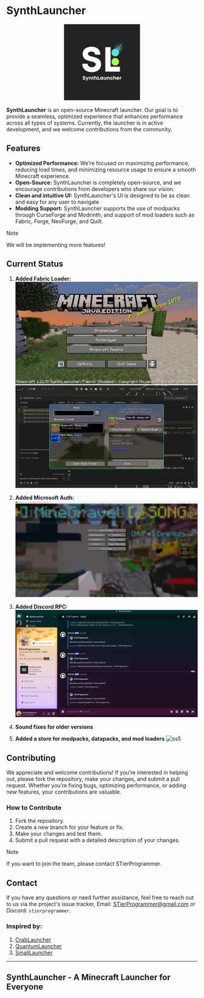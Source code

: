 # SynthLauncher

<p align="center">
  <img src="assets/logo.png" alt="SynthLauncher Logo" width="200" />
</p>

**SynthLauncher** is an open-source Minecraft launcher. Our goal is to provide a seamless, optimized experience that enhances performance across all types of systems. Currently, the launcher is in active development, and we welcome contributions from the community.

## Features

- **Optimized Performance:** We’re focused on maximizing performance, reducing load times, and minimizing resource usage to ensure a smooth Minecraft experience.
- **Open-Source:** SynthLauncher is completely open-source, and we encourage contributions from developers who share our vision.
- **Clean and intuitive UI:** SynthLauncher's UI is designed to be as clean and easy for any user to navigate
- **Modding Support:** SynthLauncher supports the use of modpacks through CurseForge and Modrinth, and support of mod loaders such as Fabric, Forge, NeoForge, and Quilt.

> [!NOTE]
> We will be implementing more features!

## Current Status

1. **Added Fabric Loader:**
![ss1](assets/fabric-1.png)
![ss2](assets/fabric-2.png)

2. **Added Microsoft Auth:**
![ss3](assets/hypixel.png)

3. **Added Discord RPC:**
![ss4](assets/discord-rpc.png)

4. **Sound fixes for older versions**
5. **Added a store for modpacks, datapacks, and mod loaders**
![ss5](https://media.discordapp.net/attachments/1325408197678333986/1389142037080571995/image.png?ex=68638ad6&is=68623956&hm=7daa57181245b13c80d4f99c3ad116d1e6d8a8f904986db7dbfb2fd804cf0600&=&format=webp&quality=lossless&width=1258&height=708)

## Contributing

We appreciate and welcome contributions! If you’re interested in helping out, please fork the repository, make your changes, and submit a pull request. Whether you’re fixing bugs, optimizing performance, or adding new features, your contributions are valuable.

### How to Contribute

1. Fork the repository.
2. Create a new branch for your feature or fix.
3. Make your changes and test them.
4. Submit a pull request with a detailed description of your changes.

> [!NOTE]
> If you want to join the team, please contact STierProgrammer.

## Contact

If you have any questions or need further assistance, feel free to reach out to us via the project's issue tracker, Email: [STierProgrammer@gmail.com](mailto:stierprogrammer@gmail.com) or Discord: `stierprogrammer`.

### Inspired by:

1. [CrabLauncher](https://github.com/safiworks/CrabLauncher)
2. [QuantumLauncher](https://github.com/Mrmayman/quantum-launcher)
3. [SmallLauncher](https://github.com/smallauncher/smallauncher)

---

## **SynthLauncher** - A Minecraft Launcher for Everyone

